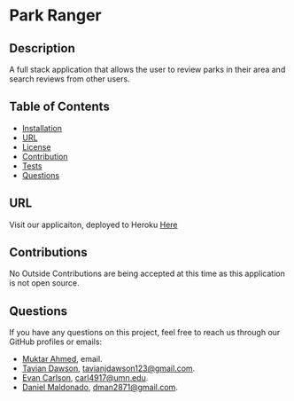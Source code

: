 # Park Ranger
  
## Description
A full stack application that allows the user to review parks in their area and search reviews from other users.

## Table of Contents
- [Installation](#installation)
- [URL](#usage)
- [License](#license)
- [Contribution](#contributing)
- [Tests](#tests)
- [Questions](#questions)


## URL
Visit our applicaiton, deployed to Heroku [Here]()

## Contributions
No Outside Contributions are being accepted at this time as this application is not open source.

## Questions
If you have any questions on this project, feel free to reach us through our GitHub profiles or emails:
- [Muktar Ahmed](https://github.com/mukey6), email.
- [Tavian Dawson](https://github.com/TavianJD), tavianjdawson123@gmail.com.
- [Evan Carlson](https://github.com/epc318), carl4917@umn.edu.
- [Daniel Maldonado](https://github.com/DanielMald), dman2871@gmail.com.